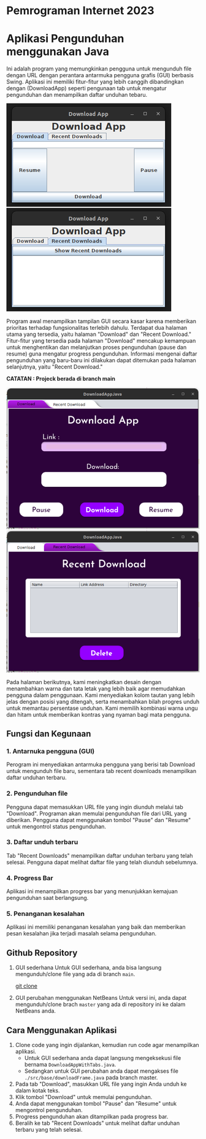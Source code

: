 # Pemrograman Internet 2023

# Aplikasi Pengunduhan menggunakan Java
Ini adalah program yang memungkinkan pengguna untuk mengunduh file dengan URL dengan perantara antarmuka pengguna grafis (GUI) berbasis Swing. Aplikasi ini memiliki fitur-fitur yang lebih canggih dibandingkan dengan (DownloadApp) seperti pengunaan tab untuk mengatur pengunduhan dan menampilkan daftar unduhan tebaru.


![image](https://github.com/mizanulridhoaohana/java-simpe-downloader/blob/main/Screenshot%20from%202023-10-04%2011-33-40.png)
![image](https://github.com/mizanulridhoaohana/java-simpe-downloader/blob/main/Screenshot%20from%202023-10-04%2011-34-19.png)


Program awal menampilkan tampilan GUI secara kasar karena memberikan prioritas terhadap fungsionalitas terlebih dahulu. Terdapat dua halaman utama yang tersedia, yaitu halaman "Download" dan "Recent Download." Fitur-fitur yang tersedia pada halaman "Download" mencakup kemampuan untuk menghentikan dan melanjutkan proses pengunduhan (pause dan resume) guna mengatur progress pengunduhan. Informasi mengenai daftar pengunduhan yang baru-baru ini dilakukan dapat ditemukan pada halaman selanjutnya, yaitu "Recent Download."


**CATATAN   : Projeck berada di branch main**

![image](https://github.com/mizanulridhoaohana/java-simpe-downloader/blob/main/Screenshot%20from%202023-10-04%2011-34-55.png)
![image](https://github.com/mizanulridhoaohana/java-simpe-downloader/blob/main/Screenshot%20from%202023-10-04%2011-35-00.png)


Pada halaman berikutnya, kami meningkatkan desain dengan menambahkan warna dan tata letak yang lebih baik agar memudahkan pengguna dalam penggunaan. Kami menyediakan kolom tautan yang lebih jelas dengan posisi yang ditengah, serta menambahkan bilah progres unduh untuk memantau persentase unduhan. Kami memilih kombinasi warna ungu dan hitam untuk memberikan kontras yang nyaman bagi mata pengguna.

## Fungsi dan Kegunaan 
### 1. Antarnuka pengguna (GUI)
Perogram ini  menyediakan antarmuka pengguna yang berisi tab Download untuk mengunduh file baru, sementara tab recent downloads menampilkan daftar unduhan terbaru.

### 2. Pengunduhan file
Pengguna dapat memasukkan URL file yang ingin diunduh melalui tab "Download". Programan akan memulai pengunduhan file dari URL yang diberikan. Pengguna dapat menggunakan tombol "Pause" dan "Resume" untuk mengontrol status pengunduhan.

### 3. Daftar unduh terbaru
Tab "Recent Downloads" menampilkan daftar unduhan terbaru yang telah selesai. Pengguna dapat melihat daftar file yang telah diunduh sebelumnya.

### 4. Progress Bar
Aplikasi ini menampilkan progress bar yang menunjukkan kemajuan pengunduhan saat berlangsung.

### 5. Penanganan kesalahan
Aplikasi ini memiliki penanganan kesalahan yang baik dan memberikan pesan kesalahan jika terjadi masalah selama pengunduhan.

## Github Repository
1. GUI sederhana
   Untuk GUI sederhana, anda bisa langsung mengunduh/clone file yang ada di branch `main`.
   
   [git clone](https://github.com/mizanulridhoaohana/java-simpe-downloader.git)
   
3. GUI perubahan menggunakan NetBeans
   Untuk versi ini, anda dapat mengunduh/clone brach `master` yang ada di repository ini ke dalam NetBeans anda.


## Cara Menggunakan Aplikasi
1. Clone code yang ingin dijalankan, kemudian run code agar menampilkan aplikasi.
   - Untuk GUI sederhana anda dapat langsung mengeksekusi file bernama `DownloadAppWithTabs.java`.
   - Sedangkan untuk GUI perubahan anda dapat mengakses file `./src/base/downloadFrame.java` pada branch master.
3. Pada tab "Download", masukkan URL file yang ingin Anda unduh ke dalam kotak teks.
4. Klik tombol "Download" untuk memulai pengunduhan.
5. Anda dapat menggunakan tombol "Pause" dan "Resume" untuk mengontrol pengunduhan.
6. Progress pengunduhan akan ditampilkan pada progress bar.
7. Beralih ke tab "Recent Downloads" untuk melihat daftar unduhan terbaru yang telah selesai.
